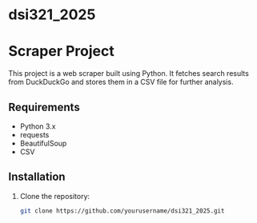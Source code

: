 # dsi321_2025

# Scraper Project

This project is a web scraper built using Python. It fetches search results from DuckDuckGo and stores them in a CSV file for further analysis.

## Requirements

- Python 3.x
- requests
- BeautifulSoup
- CSV

## Installation

1. Clone the repository:
   ```bash
   git clone https://github.com/yourusername/dsi321_2025.git